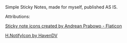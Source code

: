 Simple Sticky Notes, made for myself, published AS IS.


Attributions:

<a href="https://www.flaticon.com/free-icons/sticky-note" title="sticky note icons">Sticky note icons created by Andrean Prabowo - Flaticon</a>

<a href="https://github.com/HavenDV/H.NotifyIcon" title="H.NotifyIcon">H.NotifyIcon by HavenDV</a>
